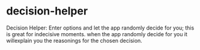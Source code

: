 # decision-helper
Decision Helper: Enter options and let the app randomly decide for you; this is great for indecisive moments. when the app randomly decide for you it willexplain you the reasonings for the chosen decision.
